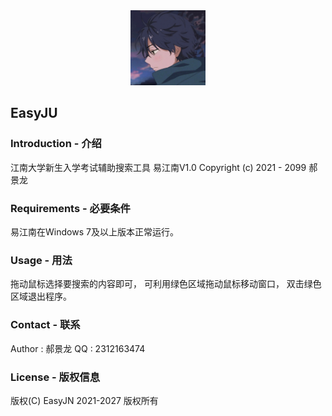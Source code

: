 <div align=center>
<img src="/image/logo.jpg"/ width="120">
</div>

## EasyJU

### Introduction - 介绍
江南大学新生入学考试辅助搜索工具
易江南V1.0
Copyright (c) 2021 - 2099 郝景龙

### Requirements - 必要条件
易江南在Windows 7及以上版本正常运行。

### Usage - 用法
拖动鼠标选择要搜索的内容即可，
可利用绿色区域拖动鼠标移动窗口，
双击绿色区域退出程序。

### Contact - 联系
Author : 郝景龙
QQ : 2312163474

### License - 版权信息
版权(C) EasyJN 2021-2027 版权所有


